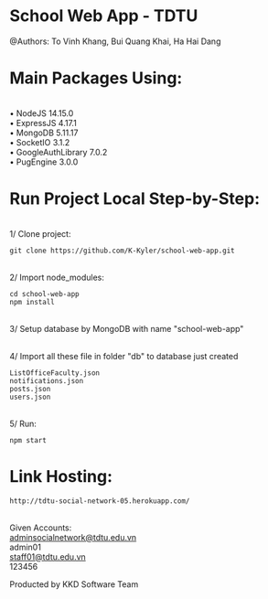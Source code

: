 # School Web App - TDTU
@Authors:
To Vinh Khang, Bui Quang Khai, Ha Hai Dang

# Main Packages Using:
<br />• NodeJS 14.15.0
<br />• ExpressJS 4.17.1
<br />• MongoDB 5.11.17
<br />• SocketIO 3.1.2
<br />• GoogleAuthLibrary 7.0.2
<br />• PugEngine 3.0.0

# Run Project Local Step-by-Step:
<br />1/ Clone project: 
```
git clone https://github.com/K-Kyler/school-web-app.git
```
<br />2/ Import node_modules:
```
cd school-web-app
npm install
```
<br />3/ Setup database by MongoDB with name "school-web-app"

<br />4/ Import all these file in folder "db" to database just created
```
ListOfficeFaculty.json
notifications.json
posts.json
users.json
```

<br />5/ Run:
```
npm start
```

# Link Hosting:
```
http://tdtu-social-network-05.herokuapp.com/
```
<br /> Given Accounts:
<br /> adminsocialnetwork@tdtu.edu.vn
<br /> admin01
<br /> staff01@tdtu.edu.vn
<br /> 123456

Producted by KKD Software Team
